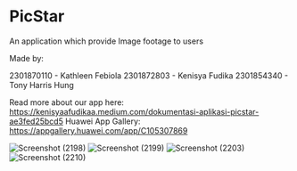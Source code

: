 # PicStar
An application which provide Image footage to users

Made by:

2301870110 - Kathleen Febiola
2301872803 - Kenisya Fudika 
2301854340 - Tony Harris Hung

Read more about our app here: https://kenisyaafudikaa.medium.com/dokumentasi-aplikasi-picstar-ae3fed25bcd5
Huawei App Gallery: https://appgallery.huawei.com/app/C105307869

![Screenshot (2198)](https://user-images.githubusercontent.com/56445175/156363970-ea79bbdc-3633-406c-81c5-dc558e92075d.png)
![Screenshot (2199)](https://user-images.githubusercontent.com/56445175/156364000-29937e0c-7b3a-4c32-8b7c-5bd4877c4892.png)
![Screenshot (2203)](https://user-images.githubusercontent.com/56445175/156363933-b06b2dbb-d725-48c7-8824-1eeb445db624.png)
![Screenshot (2210)](https://user-images.githubusercontent.com/56445175/156364060-2f3ebf68-0847-4c9d-b73e-9f94e68562b0.png)

